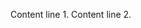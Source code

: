 <!--
.. title: T: Markdown, 1, Nikola
.. slug: s-markdown-1-nikola
.. date: 2017-07-01 00:00:00 UTC
.. tags: meta,Markdown,onefile,Nikola
.. category: 
.. link: 
.. description: 
.. type: text
-->

Content line 1.
Content line 2.

